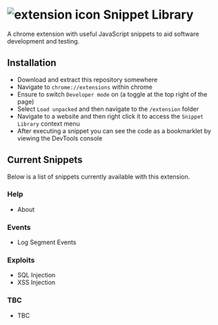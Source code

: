 # ![extension icon](./extension/icon48.png) Snippet Library

A chrome extension with useful JavaScript snippets to aid software development and testing.

## Installation

- Download and extract this repository somewhere
- Navigate to `chrome://extensions` within chrome
- Ensure to switch `Developer mode` on (a toggle at the top right of the page)
- Select `Load unpacked` and then navigate to the  `/extension` folder
- Navigate to a website and then right click it to access the `Snippet Library` context menu
- After executing a snippet you can see the code as a bookmarklet by viewing the DevTools console

## Current Snippets
Below is a list of snippets currently available with this extension.

### Help

* About

### Events

* Log Segment Events

### Exploits

* SQL Injection
* XSS Injection

### TBC

* TBC
